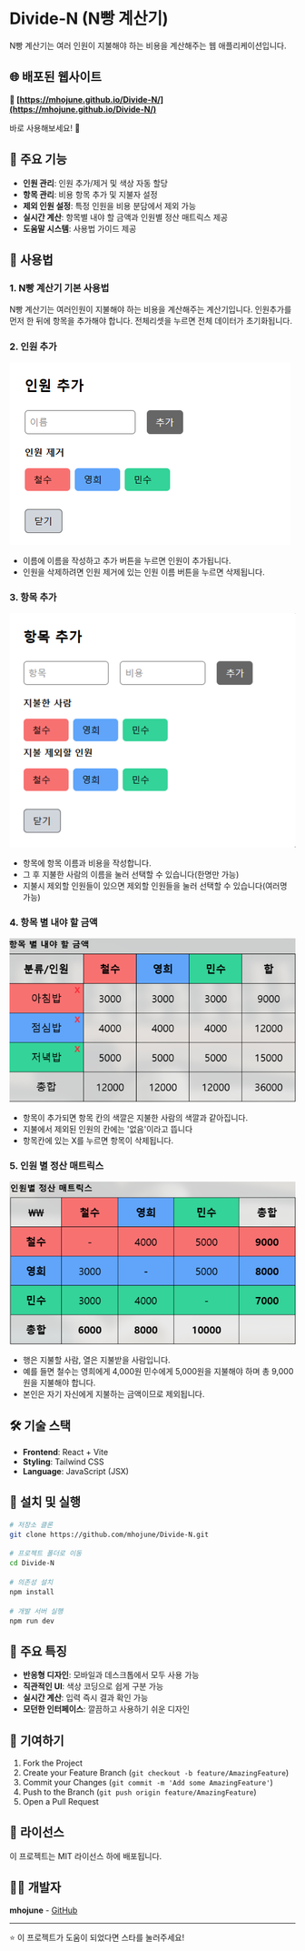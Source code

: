 # Divide-N (N빵 계산기)

N빵 계산기는 여러 인원이 지불해야 하는 비용을 계산해주는 웹 애플리케이션입니다.

## 🌐 배포된 웹사이트

**🔗 [https://mhojune.github.io/Divide-N/](https://mhojune.github.io/Divide-N/)**

바로 사용해보세요! 🚀

## 🚀 주요 기능

- **인원 관리**: 인원 추가/제거 및 색상 자동 할당
- **항목 관리**: 비용 항목 추가 및 지불자 설정
- **제외 인원 설정**: 특정 인원을 비용 분담에서 제외 가능
- **실시간 계산**: 항목별 내야 할 금액과 인원별 정산 매트릭스 제공
- **도움말 시스템**: 사용법 가이드 제공

## 📖 사용법

### 1. N빵 계산기 기본 사용법

N빵 계산기는 여러인원이 지불해야 하는 비용을 계산해주는 계산기입니다.
인원추가를 먼저 한 뒤에 항목을 추가해야 합니다.
전체리셋을 누르면 전체 데이터가 초기화됩니다.

### 2. 인원 추가

![인원 추가](/public/help/add_people.png)

- 이름에 이름을 작성하고 추가 버튼을 누르면 인원이 추가됩니다.
- 인원을 삭제하려면 인원 제거에 있는 인원 이름 버튼을 누르면 삭제됩니다.

### 3. 항목 추가

![항목 추가](/public/help/add_item.png)

- 항목에 항목 이름과 비용을 작성합니다.
- 그 후 지불한 사람의 이름을 눌러 선택할 수 있습니다(한명만 가능)
- 지불시 제외할 인원들이 있으면 제외할 인원들을 눌러 선택할 수 있습니다(여러명 가능)

### 4. 항목 별 내야 할 금액

![항목별 금액](/public/help/first_table.png)

- 항목이 추가되면 항목 칸의 색깔은 지불한 사람의 색깔과 같아집니다.
- 지불에서 제외된 인원의 칸에는 '없음'이라고 뜹니다
- 항목칸에 있는 X를 누르면 항목이 삭제됩니다.

### 5. 인원 별 정산 매트릭스

![정산 매트릭스](/public/help/second_table.png)

- 행은 지불할 사람, 열은 지불받을 사람입니다.
- 예를 들면 철수는 영희에게 4,000원 민수에게 5,000원을 지불해야 하며 총 9,000원을 지불해야 합니다.
- 본인은 자기 자신에게 지불하는 금액이므로 제외됩니다.

## 🛠️ 기술 스택

- **Frontend**: React + Vite
- **Styling**: Tailwind CSS
- **Language**: JavaScript (JSX)

## 🚀 설치 및 실행

```bash
# 저장소 클론
git clone https://github.com/mhojune/Divide-N.git

# 프로젝트 폴더로 이동
cd Divide-N

# 의존성 설치
npm install

# 개발 서버 실행
npm run dev
```

## 📱 주요 특징

- **반응형 디자인**: 모바일과 데스크톱에서 모두 사용 가능
- **직관적인 UI**: 색상 코딩으로 쉽게 구분 가능
- **실시간 계산**: 입력 즉시 결과 확인 가능
- **모던한 인터페이스**: 깔끔하고 사용하기 쉬운 디자인

## 🤝 기여하기

1. Fork the Project
2. Create your Feature Branch (`git checkout -b feature/AmazingFeature`)
3. Commit your Changes (`git commit -m 'Add some AmazingFeature'`)
4. Push to the Branch (`git push origin feature/AmazingFeature`)
5. Open a Pull Request

## 📄 라이선스

이 프로젝트는 MIT 라이선스 하에 배포됩니다.

## 👨‍💻 개발자

**mhojune** - [GitHub](https://github.com/mhojune)

---

⭐ 이 프로젝트가 도움이 되었다면 스타를 눌러주세요!

